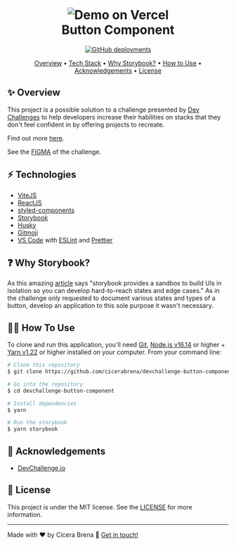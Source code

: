 <h1 align="center">
    <img alt="Demo on Vercel" src="" />
    <br>
    Button Component
</h1>
<p align="center">
  <a href="https://devchallenge-button-component.vercel.app/">
    <img alt="GitHub deployments" src="https://img.shields.io/github/deployments/cicerabrena/devchallenge-button-component/production?label=vercel&logo=vercel&logoColor=white&style=for-the-badge">
  </a>
</p>

<p align="center">
  <a href="#sparkles-overview">Overview</a> •
  <a href="#zap-tech-stack">Tech Stack</a> •
  <a href="#question-why-storybook">Why Storybook?</a> •
  <a href="#technologist-how-to-use">How to Use</a> •
  <a href="#hugs-acknowledgements">Acknowledgements</a> •
  <a href="#memo-license">License</a>
</p>

## :sparkles: **Overview**

This project is a possible solution to a challenge presented by [Dev Challenges][devchallenges] to help developers increase their habilities on stacks that they don't feel confident in by offering projects to recreate.

Find out more [here][devchallenges].

See the [FIGMA](https://devchallenges.io/challenges/ohgVTyJCbm5OZyTB2gNY) of the challenge.

## :zap: Technologies

- [ViteJS](https://vitejs.dev)
- [ReactJS](https://reactjs.org/)
- [styled-components](https://www.styled-components.com/)
- [Storybook](https://storybook.js.org)
- [Husky](https://typicode.github.io/husky/#/)
- [Gitmoji](https://gitmoji.dev)
- [VS Code](https://code.visualstudio.com) with [ESLint](https://marketplace.visualstudio.com/items?itemName=dbaeumer.vscode-eslint) and [Prettier](https://marketplace.visualstudio.com/items?itemName=esbenp.prettier-vscode)

## :question: **Why Storybook?**

As this amazing [article](https://www.komododigital.co.uk/insights/react-storybook-why-should-you-use-it#:~:text=Storybook%20is%20a%20development%20environment,affect%20the%20behaviour%20of%20components.) says "storybook provides a sandbox to build UIs in isolation so you can develop hard-to-reach states and edge cases." As in the challenge only requested to document various states and types of a button, develop an application to this sole purpose it wasn't necessary.

## :technologist: How To Use

To clone and run this application, you'll need [Git](https://git-scm.com), [Node.js v16.14](https://nodejs.org/en/) or higher + [Yarn v1.22](https://yarnpkg.com) or higher installed on your computer. From your command line:

```bash
# Clone this repository
$ git clone https://github.com/cicerabrena/devchallenge-button-component devchallenge-button-component

# Go into the repository
$ cd devchallenge-button-component

# Install dependencies
$ yarn

# Run the storybook
$ yarn storybook
```

## :hugs: Acknowledgements

- [DevChallenge.io][devchallenges]

## :memo: License

This project is under the MIT license. See the [LICENSE]() for more information.

---

Made with ♥ by Cícera Brena :wave: [Get in touch!](https://www.linkedin.com/in/cicerabrens/)

[devchallenges]: https://devchallenges.io

